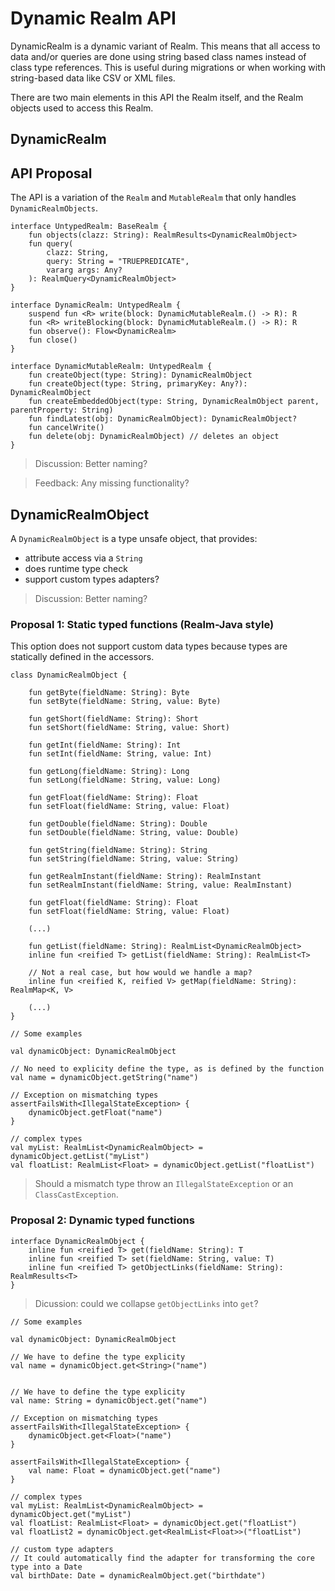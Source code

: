# Dynamic Realm API 
DynamicRealm is a dynamic variant of Realm. This means that all access to data and/or queries are done using string based class names instead of class type references. This is useful during migrations or when working with string-based data like CSV or XML files.

There are two main elements in this API the Realm itself, and the Realm objects used to access this Realm.

## DynamicRealm

## API Proposal

The API is a variation of the `Realm` and `MutableRealm` that only handles `DynamicRealmObjects`.

```
interface UntypedRealm: BaseRealm {
    fun objects(clazz: String): RealmResults<DynamicRealmObject>
    fun query(
        clazz: String,
        query: String = "TRUEPREDICATE",
        vararg args: Any?
    ): RealmQuery<DynamicRealmObject>
}

interface DynamicRealm: UntypedRealm {
    suspend fun <R> write(block: DynamicMutableRealm.() -> R): R 
    fun <R> writeBlocking(block: DynamicMutableRealm.() -> R): R
    fun observe(): Flow<DynamicRealm>
    fun close()
}

interface DynamicMutableRealm: UntypedRealm {
    fun createObject(type: String): DynamicRealmObject
    fun createObject(type: String, primaryKey: Any?): DynamicRealmObject
    fun createEmbeddedObject(type: String, DynamicRealmObject parent, parentProperty: String)
    fun findLatest(obj: DynamicRealmObject): DynamicRealmObject?
    fun cancelWrite()
    fun delete(obj: DynamicRealmObject) // deletes an object
}
```
> Discussion: Better naming?

> Feedback: Any missing functionality?

## DynamicRealmObject

A `DynamicRealmObject` is a type unsafe object, that provides:
-  attribute access via a `String`
- does runtime type check
- support custom types adapters?

> Discussion: Better naming?

### Proposal 1: Static typed functions (Realm-Java style)

This option does not support custom data types because types are statically defined in the accessors.

```
class DynamicRealmObject {

    fun getByte(fieldName: String): Byte
    fun setByte(fieldName: String, value: Byte)

    fun getShort(fieldName: String): Short
    fun setShort(fieldName: String, value: Short)

    fun getInt(fieldName: String): Int
    fun setInt(fieldName: String, value: Int)

    fun getLong(fieldName: String): Long
    fun setLong(fieldName: String, value: Long)

    fun getFloat(fieldName: String): Float
    fun setFloat(fieldName: String, value: Float)

    fun getDouble(fieldName: String): Double
    fun setDouble(fieldName: String, value: Double)

    fun getString(fieldName: String): String
    fun setString(fieldName: String, value: String)

    fun getRealmInstant(fieldName: String): RealmInstant
    fun setRealmInstant(fieldName: String, value: RealmInstant)

    fun getFloat(fieldName: String): Float
    fun setFloat(fieldName: String, value: Float)

    (...)

    fun getList(fieldName: String): RealmList<DynamicRealmObject>
    inline fun <reified T> getList(fieldName: String): RealmList<T>
    
    // Not a real case, but how would we handle a map?
    inline fun <reified K, reified V> getMap(fieldName: String): RealmMap<K, V>
    
    (...)
}
```

```
// Some examples

val dynamicObject: DynamicRealmObject

// No need to explicity define the type, as is defined by the function
val name = dynamicObject.getString("name")

// Exception on mismatching types
assertFailsWith<IllegalStateException> {
    dynamicObject.getFloat("name")
}

// complex types
val myList: RealmList<DynamicRealmObject> = dynamicObject.getList("myList")
val floatList: RealmList<Float> = dynamicObject.getList("floatList")
```
> Should a mismatch type throw an `IllegalStateException` or an `ClassCastException`.

### Proposal 2: Dynamic typed functions

```
interface DynamicRealmObject {
    inline fun <reified T> get(fieldName: String): T
    inline fun <reified T> set(fieldName: String, value: T)
    inline fun <reified T> getObjectLinks(fieldName: String): RealmResults<T>
}
```

> Dicussion: could we collapse `getObjectLinks` into `get`?

```
// Some examples

val dynamicObject: DynamicRealmObject

// We have to define the type explicity
val name = dynamicObject.get<String>("name")


// We have to define the type explicity
val name: String = dynamicObject.get("name")

// Exception on mismatching types
assertFailsWith<IllegalStateException> {
    dynamicObject.get<Float>("name")
}

assertFailsWith<IllegalStateException> {
    val name: Float = dynamicObject.get("name")
}

// complex types
val myList: RealmList<DynamicRealmObject> = dynamicObject.get("myList")
val floatList: RealmList<Float> = dynamicObject.get("floatList")
val floatList2 = dynamicObject.get<RealmList<Float>>("floatList")

// custom type adapters
// It could automatically find the adapter for transforming the core type into a Date
val birthDate: Date = dynamicRealmObject.get("birthdate")
```
